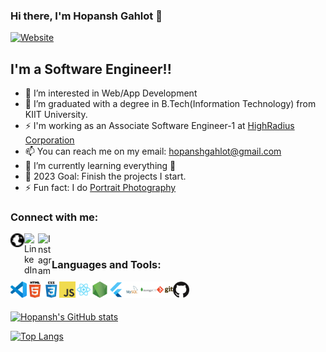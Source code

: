 ### Hi there, I'm Hopansh Gahlot 👋 

[![Website](https://img.shields.io/website?label=hopansh.netlify.app&style=for-the-badge&url=https%3A%2F%2Fhopansh.netlify.app)](https://hopansh.netlify.app)

## I'm a Software Engineer!!

- 👀 I’m interested in Web/App Development
- 🌱 I’m graduated with a degree in B.Tech(Information Technology) from KIIT University.
- ⚡ I'm working as an Associate Software Engineer-1 at [HighRadius Corporation][highradius]
- 📫 You can reach me on my email: hopanshgahlot@gmail.com
- 🌱 I’m currently learning everything 🤣
- 🥅 2023 Goal: Finish the projects I start.
- ⚡ Fun fact: I do [Portrait Photography][photographyWebsite]

### Connect with me:

[<img align="left" alt="hopansh.ga" width="22px" src="https://raw.githubusercontent.com/iconic/open-iconic/master/svg/globe.svg" />][website]
[<img align="left" alt="LinkedIn" width="22px" src="https://cdn.jsdelivr.net/npm/simple-icons@v3/icons/linkedin.svg" />][linkedin]
[<img align="left" alt="Instagram" width="22px" src="https://cdn.jsdelivr.net/npm/simple-icons@v3/icons/instagram.svg" />][instagram]

<br />

### Languages and Tools:

<img align="left" alt="Visual Studio Code" width="26px" src="https://raw.githubusercontent.com/github/explore/80688e429a7d4ef2fca1e82350fe8e3517d3494d/topics/visual-studio-code/visual-studio-code.png" />
<img align="left" alt="HTML5" width="26px" src="https://raw.githubusercontent.com/github/explore/80688e429a7d4ef2fca1e82350fe8e3517d3494d/topics/html/html.png" />
<img align="left" alt="CSS3" width="26px" src="https://raw.githubusercontent.com/github/explore/80688e429a7d4ef2fca1e82350fe8e3517d3494d/topics/css/css.png" />
<img align="left" alt="JavaScript" width="26px" src="https://raw.githubusercontent.com/github/explore/80688e429a7d4ef2fca1e82350fe8e3517d3494d/topics/javascript/javascript.png" />
<img align="left" alt="React" width="26px" src="https://raw.githubusercontent.com/github/explore/80688e429a7d4ef2fca1e82350fe8e3517d3494d/topics/react/react.png" />
<img align="left" alt="Node.js" width="26px" src="https://raw.githubusercontent.com/github/explore/80688e429a7d4ef2fca1e82350fe8e3517d3494d/topics/nodejs/nodejs.png" />
<img align="left" alt="Flutter" width="26px" src="https://raw.githubusercontent.com/github/explore/80688e429a7d4ef2fca1e82350fe8e3517d3494d/topics/flutter/flutter.png" />
<img align="left" alt="MySQL" width="26px" src="https://raw.githubusercontent.com/github/explore/80688e429a7d4ef2fca1e82350fe8e3517d3494d/topics/mysql/mysql.png" />
<img align="left" alt="MongoDB" width="26px" src="https://raw.githubusercontent.com/github/explore/80688e429a7d4ef2fca1e82350fe8e3517d3494d/topics/mongodb/mongodb.png" />
<img align="left" alt="Git" width="26px" src="https://raw.githubusercontent.com/github/explore/80688e429a7d4ef2fca1e82350fe8e3517d3494d/topics/git/git.png" />
<img align="left" alt="GitHub" width="26px" src="https://raw.githubusercontent.com/github/explore/78df643247d429f6cc873026c0622819ad797942/topics/github/github.png" />


<br />
<br />
  
[![Hopansh's GitHub stats](https://github-readme-stats.vercel.app/api?username=hopansh&show_icons=true)](https://github.com/hopansh/github-readme-stats)

[![Top Langs](https://github-readme-stats.vercel.app/api/top-langs/?username=hopansh&hide=shaderlab&langs_count=4)](https://github.com/hopansh/github-readme-stats)




[website]: https://hopansh.netlify.app
[course]: http://vsCodeHero.com
[instagram]: https://instagram.com/hopansh_gahlot
[linkedin]: https://www.linkedin.com/in/hopansh-gahlot-596406183/
[photographyWebsite]: https://www.hopanshphotography.ga
[highradius]: https://www.highradius.com/
